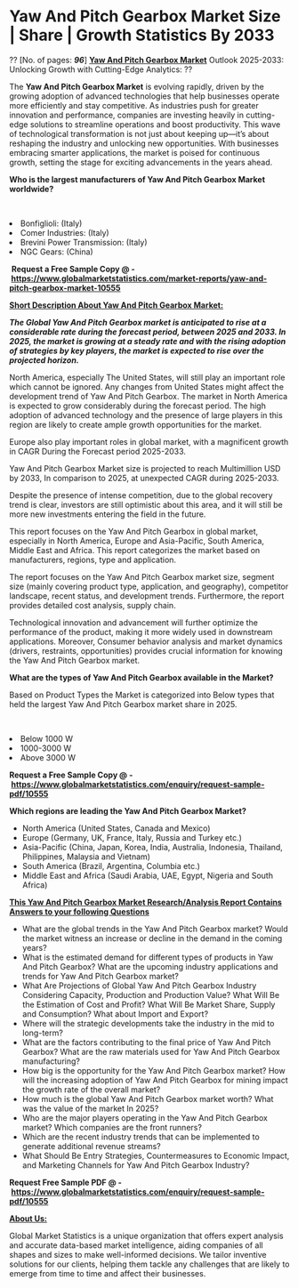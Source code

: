 <H1>Yaw And Pitch Gearbox Market Size | Share | Growth Statistics By 2033</H1><p>?? [No. of pages:&nbsp;<strong><em>96</em></strong>]&nbsp;<strong><a href="https://www.globalmarketstatistics.com/market-reports/yaw-and-pitch-gearbox-market-10555">Yaw And Pitch Gearbox&nbsp;Market</a></strong>&nbsp;Outlook 2025-2033: Unlocking Growth with Cutting-Edge Analytics: ??</p><p>The <strong>Yaw And Pitch Gearbox Market</strong> is evolving rapidly, driven by the growing adoption of advanced technologies that help businesses operate more efficiently and stay competitive. As industries push for greater innovation and performance, companies are investing heavily in cutting-edge solutions to streamline operations and boost productivity. This wave of technological transformation is not just about keeping up&mdash;it&rsquo;s about reshaping the industry and unlocking new opportunities. With businesses embracing smarter applications, the market is poised for continuous growth, setting the stage for exciting advancements in the years ahead.</p><p><strong>Who is the largest manufacturers of Yaw And Pitch Gearbox Market worldwide?</strong></p><p>&nbsp;<li>Bonfiglioli: (Italy)<li>Comer Industries: (Italy)<li>Brevini Power Transmission: (Italy)<li>NGC Gears: (China)</p><p>&nbsp;<strong>Request a Free Sample Copy @ -&nbsp;<a href="https://www.globalmarketstatistics.com/market-reports/yaw-and-pitch-gearbox-market-10555">https://www.globalmarketstatistics.com/market-reports/yaw-and-pitch-gearbox-market-10555</a></strong></p><p><strong><u>Short Description About Yaw And Pitch Gearbox Market:</u></strong></p><p><strong><em>The Global Yaw And Pitch Gearbox market is anticipated to rise at a considerable rate during the forecast period, between 2025 and 2033. In 2025, the market is growing at a steady rate and with the rising adoption of strategies by key players, the market is expected to rise over the projected horizon.</em></strong></p><p>North America, especially The United States, will still play an important role which cannot be ignored. Any changes from United States might affect the development trend of Yaw And Pitch Gearbox. The market in North America is expected to grow considerably during the forecast period. The high adoption of advanced technology and the presence of large players in this region are likely to create ample growth opportunities for the market.</p><p>Europe also play important roles in global market, with a magnificent growth in CAGR During the Forecast period 2025-2033.</p><p>Yaw And Pitch Gearbox Market size is projected to reach Multimillion USD by 2033, In comparison to 2025, at unexpected CAGR during 2025-2033.</p><p>Despite the presence of intense competition, due to the global recovery trend is clear, investors are still optimistic about this area, and it will still be more new investments entering the field in the future.</p><p>This report focuses on the Yaw And Pitch Gearbox in global market, especially in North America, Europe and Asia-Pacific, South America, Middle East and Africa. This report categorizes the market based on manufacturers, regions, type and application.</p><p>The report focuses on the Yaw And Pitch Gearbox market size, segment size (mainly covering product type, application, and geography), competitor landscape, recent status, and development trends. Furthermore, the report provides detailed cost analysis, supply chain.</p><p>Technological innovation and advancement will further optimize the performance of the product, making it more widely used in downstream applications. Moreover, Consumer behavior analysis and market dynamics (drivers, restraints, opportunities) provides crucial information for knowing the Yaw And Pitch Gearbox market.</p><p><strong>What are the types of Yaw And Pitch Gearbox available in the Market?</strong></p><p>Based on Product Types the Market is categorized into Below types that held the largest Yaw And Pitch Gearbox market share in 2025.</p><p>&nbsp;<li>Below 1000 W<li> 1000-3000 W<li> Above 3000 W&nbsp;</p><p><strong>Request a Free Sample Copy @ -&nbsp;<a href="https://www.globalmarketstatistics.com/enquiry/request-sample-pdf/10555">https://www.globalmarketstatistics.com/enquiry/request-sample-pdf/10555</a></strong></p><p><strong>Which regions are leading the Yaw And Pitch Gearbox Market?</strong></p><ul><li>North America (United States, Canada and Mexico)</li><li>Europe (Germany, UK, France, Italy, Russia and Turkey etc.)</li><li>Asia-Pacific (China, Japan, Korea, India, Australia, Indonesia, Thailand, Philippines, Malaysia and Vietnam)</li><li>South America (Brazil, Argentina, Columbia etc.)</li><li>Middle East and Africa (Saudi Arabia, UAE, Egypt, Nigeria and South Africa)</li></ul><p><strong><u>This Yaw And Pitch Gearbox Market Research/Analysis Report Contains Answers to your following Questions</u></strong></p><ul><li>What are the global trends in the Yaw And Pitch Gearbox market? Would the market witness an increase or decline in the demand in the coming years?</li><li>What is the estimated demand for different types of products in Yaw And Pitch Gearbox? What are the upcoming industry applications and trends for Yaw And Pitch Gearbox market?</li><li>What Are Projections of Global Yaw And Pitch Gearbox Industry Considering Capacity, Production and Production Value? What Will Be the Estimation of Cost and Profit? What Will Be Market Share, Supply and Consumption? What about Import and Export?</li><li>Where will the strategic developments take the industry in the mid to long-term?</li><li>What are the factors contributing to the final price of Yaw And Pitch Gearbox? What are the raw materials used for Yaw And Pitch Gearbox manufacturing?</li><li>How big is the opportunity for the Yaw And Pitch Gearbox market? How will the increasing adoption of Yaw And Pitch Gearbox for mining impact the growth rate of the overall market?</li><li>How much is the global Yaw And Pitch Gearbox market worth? What was the value of the market In 2025?</li><li>Who are the major players operating in the Yaw And Pitch Gearbox market? Which companies are the front runners?</li><li>Which are the recent industry trends that can be implemented to generate additional revenue streams?</li><li>What Should Be Entry Strategies, Countermeasures to Economic Impact, and Marketing Channels for Yaw And Pitch Gearbox Industry?</li></ul><p><strong>Request Free Sample PDF @ -&nbsp;<a href="https://www.globalmarketstatistics.com/enquiry/request-sample-pdf/10555">https://www.globalmarketstatistics.com/enquiry/request-sample-pdf/10555</a></strong></p><p><strong><u>About Us:</u></strong></p><p>Global Market Statistics&nbsp;is a unique organization that offers expert analysis and accurate data-based market intelligence, aiding companies of all shapes and sizes to make well-informed decisions. We tailor inventive solutions for our clients, helping them tackle any challenges that are likely to emerge from time to time and affect their businesses.</p>
